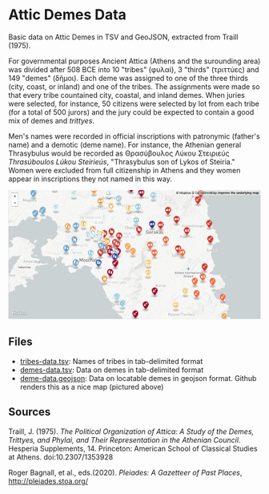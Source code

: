 # Attic Demes Data

Basic data on Attic Demes in TSV and GeoJSON, extracted from Traill (1975).

For governmental purposes Ancient Attica (Athens and the surounding area) was divided after 508 BCE into 10 "tribes" (φυλαί), 3 "thirds" (τριττύες) and 149 "demes" (δῆμοι). Each deme was assigned to one of the three thirds (city, coast, or inland) and one of the tribes. The assignments were made so that every tribe countained city, coastal, and inland demes. When juries were selected, for instance, 50 citizens were selected by lot from each tribe (for a total of 500 jurors) and the jury could be expected to contain a good mix of demes and _trittyes_.

Men's names were recorded in official inscriptions with patronymic (father's name) and a demotic (deme name). For instance, the Athenian general Thrasybulus would be recorded as Θρασύβουλος Λύκου Στειριεύς _Thrasúboulos Lúkou Steirieús_, "Thrasybulus son of Lykos of Steiria." Women were excluded from full citizenship in Athens and they women appear in inscriptions they not named in this way.

![Rendered map](attic-demes-map.png)

## Files

- [tribes-data.tsv](https://github.com/seanredmond/attic-demes/blob/master/tribes-data.tsv): Names of tribes in tab-delimited format
- [demes-data.tsv](https://github.com/seanredmond/attic-demes/blob/master/deme-data.tsv): Data on demes in tab-delimited format
- [deme-data.geojson](https://github.com/seanredmond/attic-demes/blob/master/deme-data.geojson): Data on locatable demes in geojson format. Github renders this as a nice map (pictured above)

## Sources

Traill, J. (1975). _The Political Organization of Attica: A Study of the Demes, Trittyes, and Phylai, and Their Representation in the Athenian Council_. Hesperia Supplements, 14. Princeton: American School of Classical Studies at Athens. doi:10.2307/1353928

Roger Bagnall, et al., eds.(2020). _Pleiades: A Gazetteer of Past Places_, http://pleiades.stoa.org/
